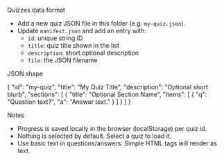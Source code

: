 Quizzes data format

- Add a new quiz JSON file in this folder (e.g. `my-quiz.json`).
- Update `manifest.json` and add an entry with:
  - `id`: unique string ID
  - `title`: quiz title shown in the list
  - `description`: short optional description
  - `file`: the JSON filename

JSON shape

{
  "id": "my-quiz",
  "title": "My Quiz Title",
  "description": "Optional short blurb",
  "sections": [
    {
      "title": "Optional Section Name",
      "items": [
        { "q": "Question text?", "a": "Answer text." }
      ]
    }
  ]
}

Notes

- Progress is saved locally in the browser (localStorage) per quiz id.
- Nothing is selected by default. Select a quiz to load it.
- Use basic text in questions/answers. Simple HTML tags will render as text.

